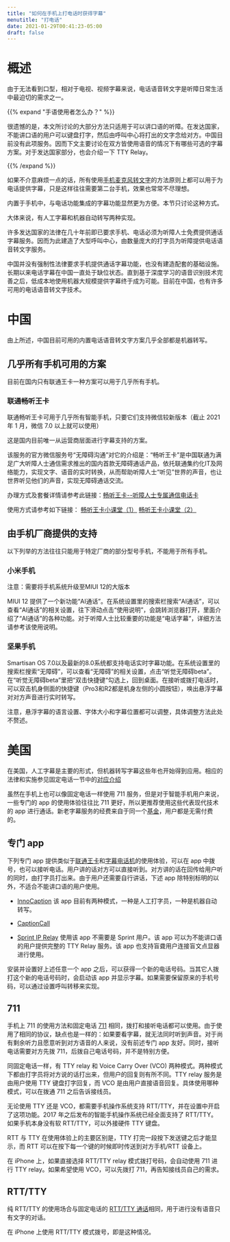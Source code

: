 ```yaml
---
title: "如何在手机上打电话时获得字幕"
menutitle: "打电话"
date: 2021-01-29T00:41:23-05:00
draft: false
---
```


# 概述

由于无法看到口型，相对于电视、视频字幕来说，电话语音转文字是听障日常生活中最迫切的需求之一。

{{% expand "手语使用者怎么办？" %}} 

很遗憾的是，本文所讨论的大部分方法只适用于可以讲口语的听障。在发达国家，不能讲口语的用户可以键盘打字，然后由呼叫中心将打出的文字念给对方。中国目前没有此项服务。因而下文主要讨论在双方皆使用语音的情况下有哪些可选的字幕方案。对于发达国家部分，也会介绍一下 TTY Relay。

{{% /expand %}}

如果不介意麻烦一点的话，所有使用[手机麦克风转文字](../mic)的方法原则上都可以用于为电话提供字幕，只是这样往往需要第二台手机，效果也常常不尽理想。

内置于手机中，与电话功能集成的字幕功能显然更为方便。本节只讨论这种方式。

大体来说，有人工字幕和机器自动转写两种实现。

许多发达国家的法律在几十年前即已要求手机、电话必须为听障人士免费提供通话字幕服务。因而为此建造了大型呼叫中心，由数量庞大的打字员为听障提供电话语音转文字服务。

中国并没有强制性法律要求手机提供通话字幕功能，也没有建造配套的基础设施。长期以来电话字幕在中国一直处于缺位状态。直到基于深度学习的语音识别技术完善之后，低成本地使用机器大规模提供字幕终于成为可能。目前在中国，也有许多可用的电话语音转文字技术。

# 中国

由上所述，中国目前可用的内置电话语音转文字方案几乎全部都是机器转写。

## 几乎所有手机可用的方案

目前在国内只有联通王卡一种方案可以用于几乎所有手机。

### 联通畅听王卡

联通畅听王卡可用于几乎所有智能手机，只要它们支持微信较新版本（截止 2021 年 1 月，微信 7.0 以上就可以使用）

这是国内目前唯一从运营商层面进行字幕支持的方案。

该服务的官方微信服务号“无障碍沟通”对它的介绍是：“畅听王卡”是中国联通为满足广大听障人士通信需求推出的国内首款无障碍通话产品，依托联通集约化IT及网络能力，实现文字、语音的实时转换，从而帮助听障人士“听见”世界的声音，也让世界听见他们的声音，实现无障碍通话交流。

办理方式及套餐详情请参考此链接：[畅听王卡--听障人士专属通信电话卡](https://mp.weixin.qq.com/s/ke69SEcMvevfqKEYWISkFA)

使用方式请参考如下链接：
[畅听王卡小课堂（1）](https://mp.weixin.qq.com/s/NFILTxej2IGoIF0mWk4GEg)
[畅听王卡小课堂（2）](https://mp.weixin.qq.com/s/x553p95Mf0xQc2SsWY9tMg)

## 由手机厂商提供的支持

以下列举的方法往往只能用于特定厂商的部分型号手机，不能用于所有手机。

### 小米手机

注意：需要将手机系统升级至MIUI 12的大版本

MIUI 12 提供了一个新功能“AI通话”。在系统设置里的搜索栏搜索“AI通话”，可以查看“AI通话”的相关设置，往下滑动点击“使用说明”，会跳转浏览器打开，里面介绍了“AI通话”的各种功能。对于听障人士比较重要的功能是“电话字幕”，详细方法请参考该使用说明。

### 坚果手机

Smartisan OS 7.0以及最新的8.0系统都支持电话实时字幕功能。在系统设置里的搜索栏搜索“无障碍”，可以查看“无障碍”的相关设置，点击“听觉无障碍beta”。在“听觉无障碍beta”里把“双击快捷键“勾选上，回到桌面。在接听或拨打电话时，可以双击机身侧面的快捷键（Pro3和R2都是机身左侧的小圆按钮），唤出悬浮字幕对对方声音进行实时转写。

注意，悬浮字幕的语言设置、字体大小和字幕位置都可以调整，具体调整方法此处不赘述。

# 美国

在美国，人工字幕是主要的形式，但机器转写字幕这些年也开始得到应用。相应的法律和实施参见固定电话一节中的[对应介绍](../../phone/#美国)

虽然在手机上也可以像固定电话一样使用 711 服务，但是对于智能手机用户来说，一些专门的 app 的使用体验往往比 711 更好，所以更推荐使用这些代表现代技术的 app 进行通话。新老字幕服务的经费来自于同一个[基金](../../phone/#美国)，用户都是无需付费的。

## 专门 app

下列专门 app 提供类似于[联通王卡](#联通畅听王卡)和[字幕电话机](../../phone/#字幕电话)的使用体验，可以在 app 中拨号，也可以接听电话。用户讲的话对方可以直接听到。对方讲的话在回传给用户听的同时，由打字员打出来。由于用户还需要自行讲话，下述 app 除特别标明的以外，不适合不能讲口语的用户使用。

- [InnoCaption](https://innocaption.com/)  该 app 目前有两种模式，一种是人工打字员，一种是机器自动转写。

- [CaptionCall](https://captioncall.com/mobile)

- [Sprint IP Relay](https://www.sprintrelay.com/iprelay) 使用该 app 不需要是 Sprint 用户。该 app 可以为不能讲口语的用户提供完整的 TTY Relay 服务。该 app 也支持盲聋用户连接盲文点显器进行使用。

安装并设置好上述任意一个 app 之后，可以获得一个新的电话号码。当其它人拨打这个新的电话号码时，会启动该 app 并显示字幕。如果需要保留原来的手机号码，可以通过设置呼叫转移来实现。

## 711

手机上 711 的使用方法和固定电话 [711](../../phone/#711) 相同，拨打和接听电话都可以使用。由于使用了相同的协议，缺点也是一样的：如果要看字幕，就无法同时听到声音。对于尚有剩余听力且愿意听到对方语音的人来说，没有前述专门 app 友好。同时，接听电话需要对方先拨 711，后拨自己电话号码，并不是特别方便。

同固定电话一样，有 TTY relay 和 Voice Carry Over (VCO) 两种模式。两种模式下都由打字员将对方说的话打出来，但用户的回复则有所不同。TTY relay 服务是由用户使用 TTY 键盘打字回复，而 VCO 是由用户直接语音回复。具体使用哪种模式，可以在拨通 711 之后告诉接线员。

无论使用 TTY 还是 VCO，都需要手机操作系统支持 RTT/TTY，并在设置中开启了这项功能。2017 年之后发布的智能手机操作系统已经全面支持了 RTT/TTY。如果手机本身没有软 RTT/TTY，可以外接硬件 TTY 键盘。

RTT 与 TTY 在使用体验上的主要区别是，TTY 打完一段按下发送键之后才能显示，而 RTT 可以在按下每一个键的时候即时传送到对方手机/RTT 设备上。

在 iPhone 上，如果直接选择 RTT/TTY relay 模式拨打号码，会自动使用 711 进行 TTY relay。如果希望使用 VCO，可以先拨打 711，再告知接线员自己的需求。

## RTT/TTY

纯 RTT/TTY 的使用场合与固定电话的 [RTT/TTY 通话](../../phone/#rtt-tty)相同，用于进行没有语音只有文字的对话。

在 iPhone 上使用 RTT/TTY 模式拨号，即是这种情况。
